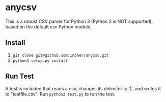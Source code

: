 # anycsv
This is a robust CSV parser for Python 3 (Python 2 is NOT supported), based on the
default csv Python module.

## Install
1. `git clone git@github.com:inpher/anycsv.git`
2. `python3 setup.py install`

## Run Test
A test is included that reads a csv, changes its delimiter to '|', and writes it
to "testfile.csv".
Run `python3 test.py` to run the test.
